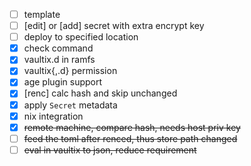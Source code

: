 - [ ] template
- [ ] [edit] or [add] secret with extra encrypt key
- [ ] deploy to specified location
- [x] check command
- [x] vaultix.d in ramfs
- [x] vaultix{,.d} permission
- [x] age plugin support
- [x] [renc] calc hash and skip unchanged
- [x] apply `Secret` metadata
- [x] nix integration
- [x] ~~remote machine, compare hash, needs host priv key~~
- [ ] ~~feed the toml after renced, thus store path changed~~
- [ ] ~~eval in vaultix to json, reduce requirement~~
